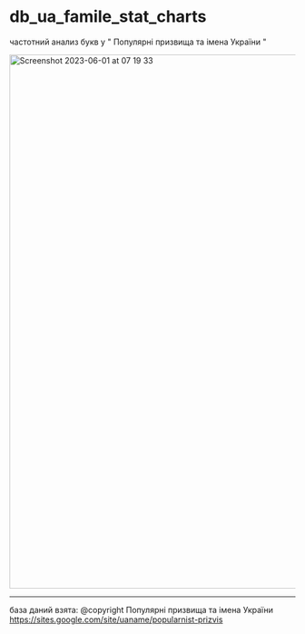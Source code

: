 # db_ua_famile_stat_charts
 
 частотний анализ букв у  " Популярні призвища та імена України "
 
 <img width="942" alt="Screenshot 2023-06-01 at 07 19 33" src="https://github.com/dmytra/db_ua_famile_stat_charts/assets/105235692/da0b88a8-7392-4bb5-a7ca-915ae2079f93">

 
------
база даний взята: @copyright  Популярні призвища та імена України https://sites.google.com/site/uaname/popularnist-prizvis
